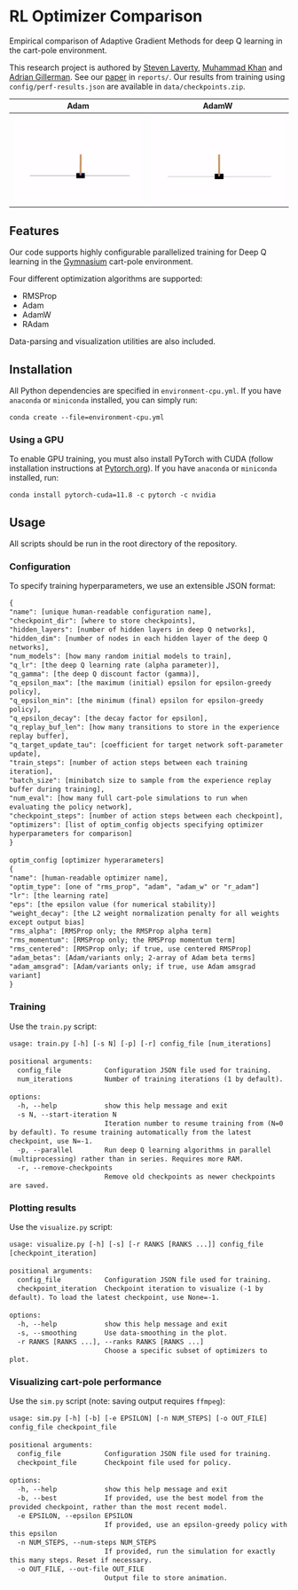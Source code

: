 # RL Optimizer Comparison
Empirical comparison of Adaptive Gradient Methods for deep Q learning in the cart-pole environment.

This research project is authored by [Steven Laverty](mailto:lavers@rpi.edu), [Muhammad Khan](mailto:khanm7@rpi.edu) and [Adrian Gillerman](gillea2@rpi.edu). See our [paper](reports/final-report.pdf) in `reports/`. Our results from training using `config/perf-results.json` are available in `data/checkpoints.zip`.

Adam | AdamW
:--: | :--:
![](img/8_4_adam_best.gif)  |  ![](img/8_4_adamw_best.gif)

## Features
Our code supports highly configurable parallelized training for Deep Q learning in the [Gymnasium](https://gymnasium.farama.org/) cart-pole environment.

Four different optimization algorithms are supported:
- RMSProp
- Adam
- AdamW
- RAdam

Data-parsing and visualization utilities are also included.

## Installation

All Python dependencies are specified in `environment-cpu.yml`. If you have `anaconda` or `miniconda` installed, you can simply run:
```
conda create --file=environment-cpu.yml
```

### Using a GPU

To enable GPU training, you must also install PyTorch with CUDA (follow installation instructions at [Pytorch.org](https://pytorch.org/get-started/previous-versions/#v120)). If you have `anaconda` or `miniconda` installed, run:
```
conda install pytorch-cuda=11.8 -c pytorch -c nvidia
```

## Usage

All scripts should be run in the root directory of the repository.

### Configuration
To specify training hyperparameters, we use an extensible JSON format:
```
{
"name": [unique human-readable configuration name],
"checkpoint_dir": [where to store checkpoints],
"hidden_layers": [number of hidden layers in deep Q networks],
"hidden_dim": [number of nodes in each hidden layer of the deep Q networks],
"num_models": [how many random initial models to train],
"q_lr": [the deep Q learning rate (alpha parameter)],
"q_gamma": [the deep Q discount factor (gamma)],
"q_epsilon_max": [the maximum (initial) epsilon for epsilon-greedy policy],
"q_epsilon_min": [the minimum (final) epsilon for epsilon-greedy policy],
"q_epsilon_decay": [the decay factor for epsilon],
"q_replay_buf_len": [how many transitions to store in the experience replay buffer],
"q_target_update_tau": [coefficient for target network soft-parameter update],
"train_steps": [number of action steps between each training iteration],
"batch_size": [minibatch size to sample from the experience replay buffer during training],
"num_eval": [how many full cart-pole simulations to run when evaluating the policy network],
"checkpoint_steps": [number of action steps between each checkpoint],
"optimizers": [list of optim_config objects specifying optimizer hyperparameters for comparison]
}

optim_config [optimizer hyperarameters]
{
"name": [human-readable optimizer name],
"optim_type": [one of "rms_prop", "adam", "adam_w" or "r_adam"]
"lr": [the learning rate]
"eps": [the epsilon value (for numerical stability)]
"weight_decay": [the L2 weight normalization penalty for all weights except output bias]
"rms_alpha": [RMSProp only; the RMSProp alpha term]
"rms_momentum": [RMSProp only; the RMSProp momentum term]
"rms_centered": [RMSProp only; if true, use centered RMSProp]
"adam_betas": [Adam/variants only; 2-array of Adam beta terms]
"adam_amsgrad": [Adam/variants only; if true, use Adam amsgrad variant]
}
```

### Training

Use the `train.py` script:
```
usage: train.py [-h] [-s N] [-p] [-r] config_file [num_iterations]

positional arguments:
  config_file           Configuration JSON file used for training.
  num_iterations        Number of training iterations (1 by default).

options:
  -h, --help            show this help message and exit
  -s N, --start-iteration N
                        Iteration number to resume training from (N=0 by default). To resume training automatically from the latest checkpoint, use N=-1.
  -p, --parallel        Run deep Q learning algorithms in parallel (multiprocessing) rather than in series. Requires more RAM.
  -r, --remove-checkpoints
                        Remove old checkpoints as newer checkpoints are saved.
```

### Plotting results

Use the `visualize.py` script:
```
usage: visualize.py [-h] [-s] [-r RANKS [RANKS ...]] config_file [checkpoint_iteration]

positional arguments:
  config_file           Configuration JSON file used for training.
  checkpoint_iteration  Checkpoint iteration to visualize (-1 by default). To load the latest checkpoint, use None=-1.    

options:
  -h, --help            show this help message and exit
  -s, --smoothing       Use data-smoothing in the plot.
  -r RANKS [RANKS ...], --ranks RANKS [RANKS ...]
                        Choose a specific subset of optimizers to plot.
```

### Visualizing cart-pole performance

Use the `sim.py` script (note: saving output requires `ffmpeg`):
```
usage: sim.py [-h] [-b] [-e EPSILON] [-n NUM_STEPS] [-o OUT_FILE] config_file checkpoint_file

positional arguments:
  config_file           Configuration JSON file used for training.
  checkpoint_file       Checkpoint file used for policy.

options:
  -h, --help            show this help message and exit
  -b, --best            If provided, use the best model from the provided checkpoint, rather than the most recent model.  
  -e EPSILON, --epsilon EPSILON
                        If provided, use an epsilon-greedy policy with this epsilon
  -n NUM_STEPS, --num-steps NUM_STEPS
                        If provided, run the simulation for exactly this many steps. Reset if necessary.
  -o OUT_FILE, --out-file OUT_FILE
                        Output file to store animation.
```

